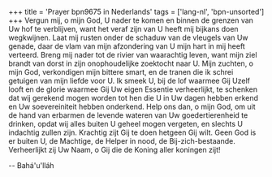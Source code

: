 +++
title = 'Prayer bpn9675 in Nederlands'
tags = ['lang-nl', 'bpn-unsorted']
+++
Vergun mij, o mijn God, U nader te komen en binnen de grenzen van Uw hof te verblijven, want het veraf zijn van U heeft mij bijkans doen wegkwijnen. Laat mij rusten onder de schaduw van de vleugels van Uw genade, daar de vlam van mijn afzondering van U mijn hart in mij heeft verteerd. Breng mij nader tot de rivier van waarachtig leven, want mijn ziel brandt van dorst in zijn onophoudelijke zoektocht naar U. Mijn zuchten, o mijn God, verkondigen mijn bittere smart, en de tranen die ik schrei getuigen van mijn liefde voor U.
Ik smeek U, bij de lof waarmee Gij Uzelf looft en de glorie waarmee Gij Uw eigen Essentie verheerlijkt, te schenken dat wij gerekend mogen worden tot hen die U in Uw dagen hebben erkend en Uw soevereiniteit hebben onderkend. Help ons dan, o mijn God, om uit de hand van erbarmen de levende wateren van Uw goedertierenheid te drinken, opdat wij alles buiten U geheel mogen vergeten, en slechts U indachtig zullen zijn. Krachtig zijt Gij te doen hetgeen Gij wilt. Geen God is er buiten U, de Machtige, de Helper in nood, de Bij-zich-bestaande.
Verheerlijkt zij Uw Naam, o Gij die de Koning aller koningen zijt!

-- Bahá'u'lláh
